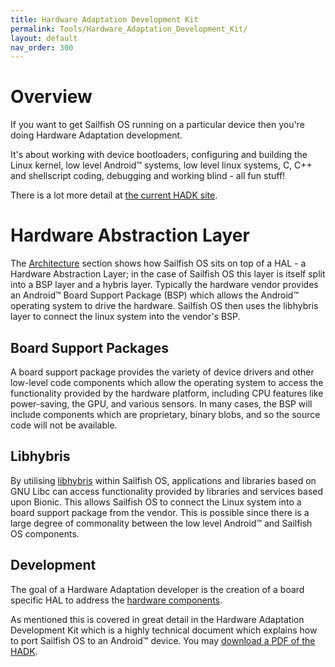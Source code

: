 ```yaml
---
title: Hardware Adaptation Development Kit
permalink: Tools/Hardware_Adaptation_Development_Kit/
layout: default
nav_order: 300
---
```


# Overview

If you want to get Sailfish OS running on a particular device then you're doing Hardware Adaptation development.

It's about working with device bootloaders, configuring and building the Linux kernel, low level Android™ systems, low level linux systems, C, C++ and shellscript coding, debugging and working blind - all fun stuff!

There is a lot more detail at [the current HADK site](/Develop/HADK/).

# Hardware Abstraction Layer

The [Architecture](/Reference/Architecture) section shows how Sailfish OS sits on top of a HAL - a Hardware Abstraction Layer; in the case of Sailfish OS this layer is itself split into a BSP layer and a hybris layer. Typically the hardware vendor provides an Android™ Board Support Package (BSP) which allows the Android™ operating system to drive the hardware. Sailfish OS then uses the libhybris layer to connect the linux system into the vendor's BSP.

## Board Support Packages

A board support package provides the variety of device drivers and other low-level code components which allow the operating system to access the functionality provided by the hardware platform, including CPU features like power-saving, the GPU, and various sensors. In many cases, the BSP will include components which are proprietary, binary blobs, and so the source code will not be available.

## Libhybris

By utilising [libhybris](https://github.com/mer-hybris/libhybris) within Sailfish OS, applications and libraries based on GNU Libc can access functionality provided by libraries and services based upon Bionic. This allows Sailfish OS to connect the Linux system into a board support package from the vendor. This is possible since there is a large degree of commonality between the low level Android™ and Sailfish OS components.

## Development

The goal of a Hardware Adaptation developer is the creation of a board specific HAL to address the [ hardware components](/Develop/HW_Adaptation).

As mentioned this is covered in great detail in the Hardware Adaptation Development Kit which is a highly technical document which explains how to port Sailfish OS to an Android™ device. You may [download a PDF of the HADK](/Develop/HADK/).

